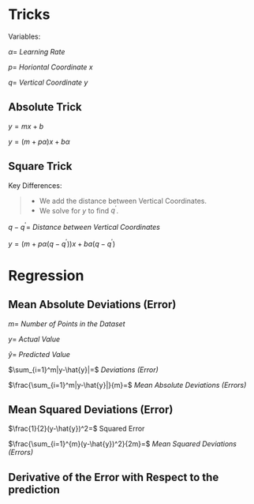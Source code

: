 


# Tricks

Variables:

$\alpha=$ *Learning Rate*

$p=$ *Horiontal Coordinate x*

$q=$ *Vertical Coordinate y*

## Absolute Trick

$y=mx+b$

$y=(m+p\alpha)x+b\alpha$

## Square Trick

Key Differences:
> - We add the distance between Vertical Coordinates.
> - We solve for $y$ to find $q^{\prime}$.

$q-q^{\prime}=$ *Distance between Vertical Coordinates*

$y=(m + p\alpha(q-q^{\prime}))x+ba(q-q^{\prime})$


# Regression


## Mean Absolute Deviations (Error)

$m=$ *Number of Points in the Dataset* 

$y=$ *Actual Value*

$\hat{y}=$ *Predicted Value*

$\sum_{i=1}^m|y-\hat{y}|=$ *Deviations (Error)*

$\frac{\sum_{i=1}^m|y-\hat{y}|}{m}=$ *Mean Absolute Deviations (Errors)*


## Mean Squared Deviations (Error)

$\frac{1}{2}(y-\hat{y})^2=$ Squared Error

$\frac{\sum_{i=1}^{m}(y-\hat{y})^2}{2m}=$ *Mean Squared Deviations (Errors)*


## Derivative of the Error with Respect to the prediction

